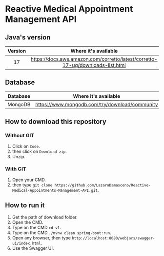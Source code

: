 # Reactive Medical Appointment Management API

## Java's version

| Version | Where it's available |
|:-------:|:--------------------:|
|   17    |             https://docs.aws.amazon.com/corretto/latest/corretto-17-ug/downloads-list.html         |

## Database

|Database|Where it's available|
|:-:|:-:|
|MongoDB|https://www.mongodb.com/try/download/community|

## How to download this repository

### Without GIT

1. Click on ``Code``.
2. then click on ``Download zip``.
3. Unzip.

### With GIT

1. Open your CMD.
2. then type ``git clone https://github.com/LazaroDamasceno/Reactive-Medical-Appointments-Management-API.git``.

## How to run it

1. Get the path of download folder.
2. Open the CMD.
3. Type on the CMD ``cd v1``.
4. Type on the CMD ``./mvnw clean spring-boot:run``.
5. Open any browser, then type ``http://localhost:8080/webjars/swagger-ui/index.html``.
6. Use the Swagger UI.
